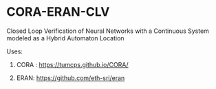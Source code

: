 # CORA-ERAN-CLV
Closed Loop Verification of Neural Networks with a Continuous System modeled as a Hybrid Automaton Location

Uses:
1. CORA : 
https://tumcps.github.io/CORA/

2. ERAN:
https://github.com/eth-sri/eran
